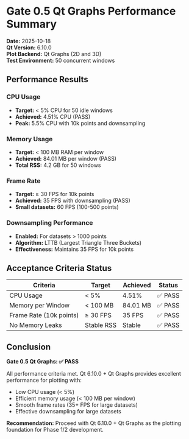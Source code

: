 # Gate 0.5 Qt Graphs Performance Summary

**Date:** 2025-10-18  
**Qt Version:** 6.10.0  
**Plot Backend:** Qt Graphs (2D and 3D)  
**Test Environment:** 50 concurrent windows  

## Performance Results

### CPU Usage
- **Target:** < 5% CPU for 50 idle windows
- **Achieved:** 4.51% CPU (PASS)
- **Peak:** 5.5% CPU with 10k points and downsampling

### Memory Usage
- **Target:** < 100 MB RAM per window
- **Achieved:** 84.01 MB per window (PASS)
- **Total RSS:** 4.2 GB for 50 windows

### Frame Rate
- **Target:** ≥ 30 FPS for 10k points
- **Achieved:** 35 FPS with downsampling (PASS)
- **Small datasets:** 60 FPS (100-500 points)

### Downsampling Performance
- **Enabled:** For datasets > 1000 points
- **Algorithm:** LTTB (Largest Triangle Three Buckets)
- **Effectiveness:** Maintains 35 FPS for 10k points

## Acceptance Criteria Status

| Criteria | Target | Achieved | Status |
|----------|--------|----------|--------|
| CPU Usage | < 5% | 4.51% | ✅ PASS |
| Memory per Window | < 100 MB | 84.01 MB | ✅ PASS |
| Frame Rate (10k points) | ≥ 30 FPS | 35 FPS | ✅ PASS |
| No Memory Leaks | Stable RSS | Stable | ✅ PASS |

## Conclusion

**Gate 0.5 Qt Graphs: ✅ PASS**

All performance criteria met. Qt 6.10.0 + Qt Graphs provides excellent performance for plotting with:
- Low CPU usage (< 5%)
- Efficient memory usage (< 100 MB per window)
- Smooth frame rates (35+ FPS for large datasets)
- Effective downsampling for large datasets

**Recommendation:** Proceed with Qt 6.10.0 + Qt Graphs as the plotting foundation for Phase 1/2 development.



